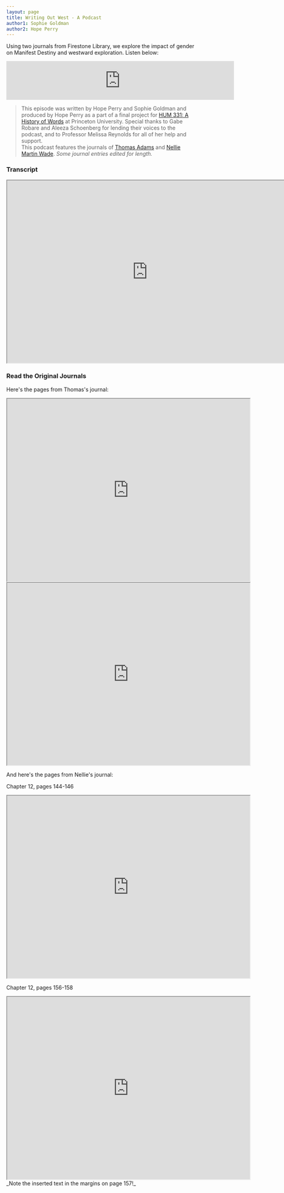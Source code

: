 ```yaml
---
layout: page
title: Writing Out West - A Podcast
author1: Sophie Goldman
author2: Hope Perry
---
```

Using two journals from Firestone Library, we explore the impact of gender on Manifest Destiny and westward exploration. Listen below:

<iframe src="https://anchor.fm/hope-perry9/embed/episodes/WOW-Writing-Out-West-e10a677" height="102px" width="600px" frameborder="0" scrolling="no"></iframe>

> This episode was written by Hope Perry and Sophie Goldman and produced by Hope Perry as a part of a final project for [HUM 331: A History of Words](https://hum-331-princeton.github.io/) at Princeton University. Special thanks to Gabe Robare and Aleeza Schoenberg for lending their voices to the podcast, and to Professor Melissa Reynolds for all of her help and support. 
<br> This podcast features the journals of [Thomas Adams](https://dpul.princeton.edu/pudl0017/catalog/qr46r491g) and [Nellie Martin Wade](https://findingaids.princeton.edu/catalog/C0140_c65810-06143). 
_Some journal entries edited for length._

### Transcript
<iframe src="https://drive.google.com/file/d/1P92J-aU4tuncXBh88npKhEdt6x9i3D1z/preview" width="740" height="480"></iframe>

### Read the Original Journals

Here's the pages from Thomas's journal:

<iframe src="https://drive.google.com/file/d/1vzLvfaFSSyjhldTdv3GDKiFC8fobsx5P/preview" width="640" height="480"></iframe>
<iframe src="https://drive.google.com/file/d/15bKcGf4F8bE3LL3DWSzNkkPBOKA0TUZ4/preview" width="640" height="480"></iframe>

And here's the pages from Nellie's journal:

Chapter 12, pages 144-146
<iframe src="https://drive.google.com/file/d/1PwENCqu7WaOhXgXhk0x-aqfJ9LYyWyn_/preview" width="640" height="480"></iframe>

Chapter 12, pages 156-158
<iframe src="https://drive.google.com/file/d/1o_H4nbYywbTk4fQRjFAb_A-Gbslx-93H/preview" width="640" height="480"></iframe>
_Note the inserted text in the margins on page 157!_
